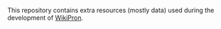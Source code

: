 This repository contains extra resources (mostly data) used during the
development of [WikiPron](https://github.com/kylebgorman/wikipron).
